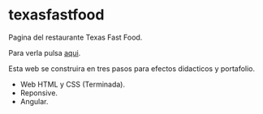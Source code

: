 # texasfastfood

Pagina del restaurante Texas Fast Food.

Para verla pulsa [aqui](https://texasfastfood.netlify.app/).

Esta web se construira en tres pasos para efectos didacticos y portafolio.

* Web HTML y CSS (Terminada).
* Reponsive.
* Angular.
